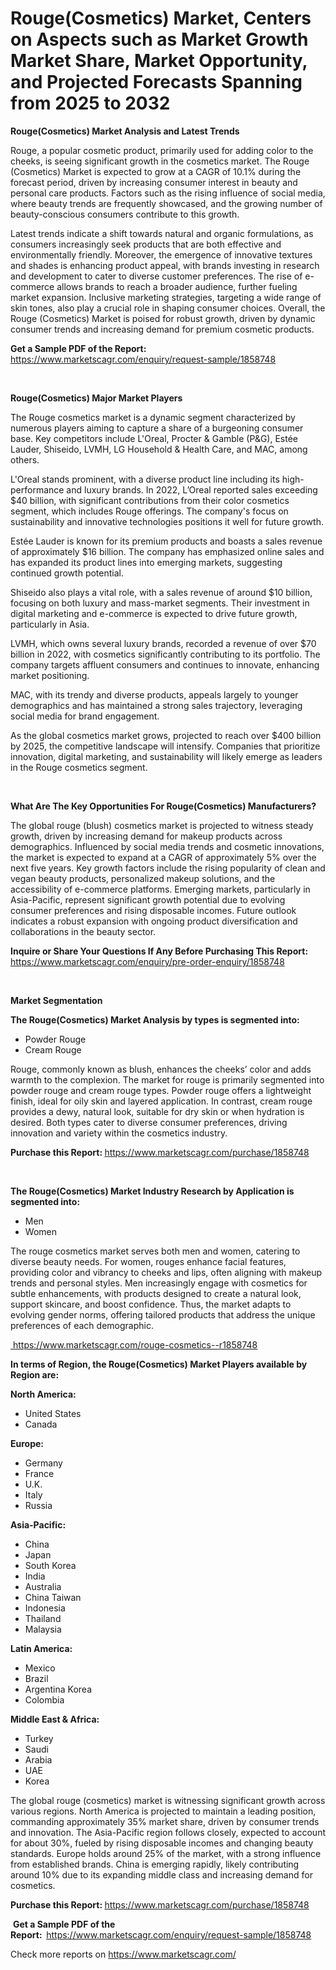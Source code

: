 <p><h1>Rouge(Cosmetics) Market, Centers on Aspects such as Market Growth Market Share, Market Opportunity, and Projected Forecasts Spanning from 2025 to 2032</h1></p><p><strong>Rouge(Cosmetics) Market Analysis and Latest Trends</strong></p>
<p><p>Rouge, a popular cosmetic product, primarily used for adding color to the cheeks, is seeing significant growth in the cosmetics market. The Rouge (Cosmetics) Market is expected to grow at a CAGR of 10.1% during the forecast period, driven by increasing consumer interest in beauty and personal care products. Factors such as the rising influence of social media, where beauty trends are frequently showcased, and the growing number of beauty-conscious consumers contribute to this growth.</p><p>Latest trends indicate a shift towards natural and organic formulations, as consumers increasingly seek products that are both effective and environmentally friendly. Moreover, the emergence of innovative textures and shades is enhancing product appeal, with brands investing in research and development to cater to diverse customer preferences. The rise of e-commerce allows brands to reach a broader audience, further fueling market expansion. Inclusive marketing strategies, targeting a wide range of skin tones, also play a crucial role in shaping consumer choices. Overall, the Rouge (Cosmetics) Market is poised for robust growth, driven by dynamic consumer trends and increasing demand for premium cosmetic products.</p></p>
<p><strong>Get a Sample PDF of the Report:&nbsp;</strong> <a href="https://www.marketscagr.com/enquiry/request-sample/1858748?utm_campaign=2301&utm_medium=2&utm_source=Github&utm_content=ia&utm_term=10022025&utm_id=rougecosmetics">https://www.marketscagr.com/enquiry/request-sample/1858748</a></p>
<p>&nbsp;</p>
<p><strong>Rouge(Cosmetics) Major Market Players</strong></p>
<p><p>The Rouge cosmetics market is a dynamic segment characterized by numerous players aiming to capture a share of a burgeoning consumer base. Key competitors include L'Oreal, Procter & Gamble (P&G), Estée Lauder, Shiseido, LVMH, LG Household & Health Care, and MAC, among others.</p><p>L'Oreal stands prominent, with a diverse product line including its high-performance and luxury brands. In 2022, L’Oreal reported sales exceeding $40 billion, with significant contributions from their color cosmetics segment, which includes Rouge offerings. The company's focus on sustainability and innovative technologies positions it well for future growth.</p><p>Estée Lauder is known for its premium products and boasts a sales revenue of approximately $16 billion. The company has emphasized online sales and has expanded its product lines into emerging markets, suggesting continued growth potential. </p><p>Shiseido also plays a vital role, with a sales revenue of around $10 billion, focusing on both luxury and mass-market segments. Their investment in digital marketing and e-commerce is expected to drive future growth, particularly in Asia.</p><p>LVMH, which owns several luxury brands, recorded a revenue of over $70 billion in 2022, with cosmetics significantly contributing to its portfolio. The company targets affluent consumers and continues to innovate, enhancing market positioning.</p><p>MAC, with its trendy and diverse products, appeals largely to younger demographics and has maintained a strong sales trajectory, leveraging social media for brand engagement.</p><p>As the global cosmetics market grows, projected to reach over $400 billion by 2025, the competitive landscape will intensify. Companies that prioritize innovation, digital marketing, and sustainability will likely emerge as leaders in the Rouge cosmetics segment.</p></p>
<p>&nbsp;</p>
<p><strong>What Are The Key Opportunities For Rouge(Cosmetics) Manufacturers?</strong></p>
<p><p>The global rouge (blush) cosmetics market is projected to witness steady growth, driven by increasing demand for makeup products across demographics. Influenced by social media trends and cosmetic innovations, the market is expected to expand at a CAGR of approximately 5% over the next five years. Key growth factors include the rising popularity of clean and vegan beauty products, personalized makeup solutions, and the accessibility of e-commerce platforms. Emerging markets, particularly in Asia-Pacific, represent significant growth potential due to evolving consumer preferences and rising disposable incomes. Future outlook indicates a robust expansion with ongoing product diversification and collaborations in the beauty sector.</p></p>
<p><strong>Inquire or Share Your Questions If Any Before Purchasing This Report:</strong> <a href="https://www.marketscagr.com/enquiry/pre-order-enquiry/1858748?utm_campaign=2301&utm_medium=2&utm_source=Github&utm_content=ia&utm_term=10022025&utm_id=rougecosmetics">https://www.marketscagr.com/enquiry/pre-order-enquiry/1858748</a></p>
<p>&nbsp;</p>
<p><strong>Market Segmentation</strong></p>
<p><strong>The Rouge(Cosmetics) Market Analysis by types is segmented into:</strong></p>
<p><ul><li>Powder Rouge</li><li>Cream Rouge</li></ul></p>
<p><p>Rouge, commonly known as blush, enhances the cheeks’ color and adds warmth to the complexion. The market for rouge is primarily segmented into powder rouge and cream rouge types. Powder rouge offers a lightweight finish, ideal for oily skin and layered application. In contrast, cream rouge provides a dewy, natural look, suitable for dry skin or when hydration is desired. Both types cater to diverse consumer preferences, driving innovation and variety within the cosmetics industry.</p></p>
<p><strong>Purchase this Report:&nbsp;</strong><a href="https://www.marketscagr.com/purchase/1858748?utm_campaign=2301&utm_medium=2&utm_source=Github&utm_content=ia&utm_term=10022025&utm_id=rougecosmetics">https://www.marketscagr.com/purchase/1858748</a></p>
<p>&nbsp;</p>
<p><strong>The Rouge(Cosmetics) Market Industry Research by Application is segmented into:</strong></p>
<p><ul><li>Men</li><li>Women</li></ul></p>
<p><p>The rouge cosmetics market serves both men and women, catering to diverse beauty needs. For women, rouges enhance facial features, providing color and vibrancy to cheeks and lips, often aligning with makeup trends and personal styles. Men increasingly engage with cosmetics for subtle enhancements, with products designed to create a natural look, support skincare, and boost confidence. Thus, the market adapts to evolving gender norms, offering tailored products that address the unique preferences of each demographic.</p></p>
<p><a href="https://www.marketscagr.com/rouge-cosmetics--r1858748?utm_campaign=2301&utm_medium=2&utm_source=Github&utm_content=ia&utm_term=10022025&utm_id=rougecosmetics">&nbsp;https://www.marketscagr.com/rouge-cosmetics--r1858748</a></p>
<p><strong>In terms of Region, the Rouge(Cosmetics) Market Players available by Region are:</strong></p>
<p>
    <p> <strong> North America: </strong>
        <ul>
            <li>United States</li>
            <li>Canada</li>
        </ul>
        </p> 
    <p> <strong> Europe: </strong>
        <ul>
            <li>Germany</li>
            <li>France</li>
            <li>U.K.</li>
            <li>Italy</li>
            <li>Russia</li>
        </ul>
        </p> 
    <p> <strong> Asia-Pacific: </strong>
        <ul>
            <li>China</li>
            <li>Japan</li>
            <li>South Korea</li>
            <li>India</li>
            <li>Australia</li>
            <li>China Taiwan</li>
            <li>Indonesia</li>
            <li>Thailand</li>
            <li>Malaysia</li>
        </ul>
        </p> 
    <p> <strong> Latin America: </strong>
        <ul>
            <li>Mexico</li>
            <li>Brazil</li>
            <li>Argentina Korea</li>
            <li>Colombia</li>
        </ul>
        </p> 
    <p> <strong> Middle East & Africa: </strong>
        <ul>
            <li>Turkey</li>
            <li>Saudi</li>
            <li>Arabia</li>
            <li>UAE</li>
            <li>Korea</li>
        </ul>
    </p>
    </p>
<p><p>The global rouge (cosmetics) market is witnessing significant growth across various regions. North America is projected to maintain a leading position, commanding approximately 35% market share, driven by consumer trends and innovation. The Asia-Pacific region follows closely, expected to account for about 30%, fueled by rising disposable incomes and changing beauty standards. Europe holds around 25% of the market, with a strong influence from established brands. China is emerging rapidly, likely contributing around 10% due to its expanding middle class and increasing demand for cosmetics.</p></p>
<p><strong>Purchase this Report: </strong><a href="https://www.marketscagr.com/purchase/1858748?utm_campaign=2301&utm_medium=2&utm_source=Github&utm_content=ia&utm_term=10022025&utm_id=rougecosmetics">https://www.marketscagr.com/purchase/1858748</a></p>
<p>&nbsp;<strong>Get a Sample PDF of the Report:&nbsp;&nbsp;</strong><a href="https://www.marketscagr.com/enquiry/request-sample/1858748?utm_campaign=2301&utm_medium=2&utm_source=Github&utm_content=ia&utm_term=10022025&utm_id=rougecosmetics">https://www.marketscagr.com/enquiry/request-sample/1858748</a></p>
<p><strong></strong></p>
<p>Check more reports on <a href="https://www.marketscagr.com/?utm_campaign=2301&utm_medium=2&utm_source=Github&utm_content=ia&utm_term=10022025&utm_id=rougecosmetics">https://www.marketscagr.com/</a></p>